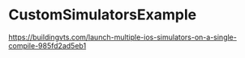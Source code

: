 # CustomSimulatorsExample

https://buildingvts.com/launch-multiple-ios-simulators-on-a-single-compile-985fd2ad5eb1
